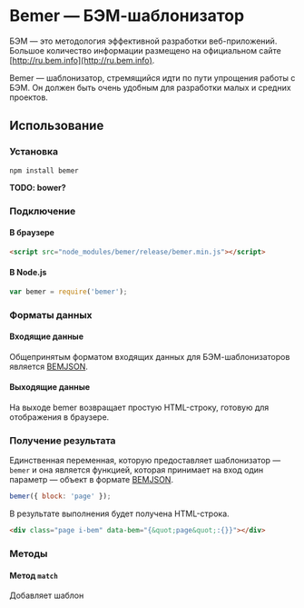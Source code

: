 # Bemer — БЭМ-шаблонизатор

БЭМ — это методология эффективной разработки веб-приложений. Большое количество информации размещено на официальном сайте [http://ru.bem.info](http://ru.bem.info).

Bemer — шаблонизатор, стремящийся идти по пути упрощения работы с БЭМ. Он должен быть очень удобным для разработки малых и средних проектов.

## Использование

### Установка

	npm install bemer

**TODO: bower?**

### Подключение

#### В браузере

```html
<script src="node_modules/bemer/release/bemer.min.js"></script>
```

#### В Node.js

```js
var bemer = require('bemer');
```

### Форматы данных

#### Входящие данные

Общепринятым форматом входящих данных для БЭМ-шаблонизаторов является [BEMJSON](http://ru.bem.info/libs/bem-core/2.2.0/templating/bemjson/#синтаксис-bemjson).

#### Выходящие данные

На выходе bemer возвращает простую HTML-строку, готовую для отображения в браузере.

### Получение результата

Единственная переменная, которую предоставляет шаблонизатор — `bemer` и она является функцией, которая принимает на вход один параметр — объект в формате [BEMJSON](http://ru.bem.info/libs/bem-core/2.2.0/templating/bemjson/#синтаксис-bemjson).

```js
bemer({ block: 'page' });
```

В результате выполнения будет получена HTML-строка.

```html
<div class="page i-bem" data-bem="{&quot;page&quot;:{}}"></div>
```

### Методы

#### Метод `match`

Добавляет шаблон

